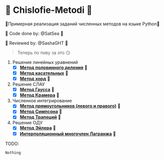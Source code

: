 # :dragon: Chislofie-Metodi :dragon:

:snake:Примерная реализация заданий численных методов на языке Python:snake:

:monkey: Code done by:  @SatSea :frog:

:panda_face: Reviewed by:  @SashaGHT :swan:

> Теперь по пиву за это 😏

1. Решение линейных уравнений
      - [x] [**Метод половинного деления**](Equation%20Solving/half_division_method.py) 🐌
      - [x] [**Метод касательных**](Equation%20Solving/tangent_method.py) 🐸
      - [x] [**Метод хорд**](Equation%20Solving/chord_method.py) :ant:
2. Решение СЛАУ
      - [x] [**Метод Гаусса**](Matrices%20Solving/Gaussian%20elimination.py) 🐬
      - [x] [**Метод Крамера**](Matrices%20Solving/Cramer%20rule.py) :penguin:
3. Численное интегрирование
      - [x] [**Метод прямоугольников (левого и правого)**](Integrals/Rectangle%20method.py) :deer:
      - [x] [**Метод Симпсона**](Integrals/Simpsons%20rule.py) :unicorn:
      - [x] [**Метод Трапеций**](Integrals/Trapezoidal%20rule.py) :horse:
4. Решение ОДУ
      - [x] [**Метод Эйлера**](OEDs%20Solving/Euler%20method.py) :elephant:
      - [x] [**Интерполяционный многочлен Лагранжа**](OEDs%20Solving/Lagrange%20polynomial.py) :llama:

TODO:

    Nothing
